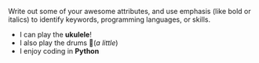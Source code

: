 Write out some of your awesome attributes, and use emphasis (like bold or italics) to identify keywords, programming languages, or skills. 
* I can play the **ukulele**!
* I also play the drums 🥁(_a little_)
* I enjoy coding in **Python**
